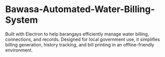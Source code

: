 # Bawasa-Automated-Water-Billing-System
Built with Electron to help barangays efficiently manage water billing, connections, and records. Designed for local government use, it simplifies billing generation, history tracking, and bill printing in an offline-friendly environment.
